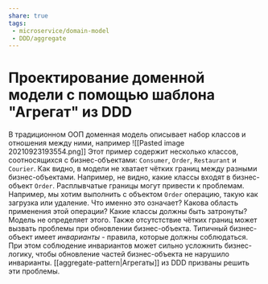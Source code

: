 ```yaml
---
share: true
tags: 
 - microservice/domain-model
 - DDD/aggregate
---
```

# Проектирование доменной модели с помощью шаблона "Агрегат" из DDD
В традиционном ООП доменная модель описывает набор классов и отношения между ними, например 
![[Pasted image 20210923193554.png]]
Этот пример содержит несколько классов, соотносящихся с бизнес-объектами: `Consumer`, `Order`, `Restaurant` и `Courier`. Как видно, в модели не хватает чётких границ между разными бизнес-объектами. Например, не видно, какие классы входят в бизнес-объект `Order`.
Расплывчатые границы могут привести к проблемам.
Например, мы хотим выполнить с объектом `Order` операцию, такую как загрузка или удаление. Что именно это означает? Какова область применения этой операции? Какие классы должны быть затронуты? Модель не определяет этого.
Также отсутстствие чётких границ может вызвать проблемы при обновлении бизнес-объекта. Типичный бизнес-объект имеет *инварианты* - правила, которые должны соблюдаться. При этом соблюдение инвариантов может сильно усложнить бизнес-логику, чтобы обновление частей бизнес-объекта не нарушило инварианты.  [[aggregate-pattern|Агрегаты]] из DDD призваны решить эти проблемы.
